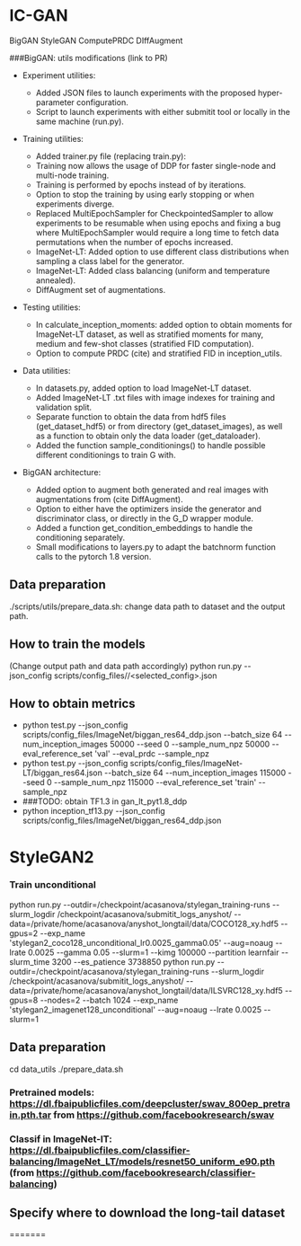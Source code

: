 # IC-GAN

BigGAN
StyleGAN
ComputePRDC
DIffAugment



###BigGAN: utils modifications (link to PR)
* Experiment utilities:
    * Added JSON files to launch experiments with the proposed hyper-parameter configuration.
    * Script to launch experiments with either submitit tool or locally in the same machine (run.py). 


* Training utilities: 
    * Added trainer.py file (replacing train.py):
    * Training now allows the usage of DDP for faster single-node and multi-node training.
    * Training is performed by epochs instead of by iterations.
    * Option to stop the training by using early stopping or when experiments diverge. 
    * Replaced MultiEpochSampler  for CheckpointedSampler to allow experiments to be resumable when using epochs and fixing a bug where MultiEpochSampler would require a long time to fetch data permutations when the number of epochs increased.
    * ImageNet-LT: Added option to use different class distributions when sampling a class label for the generator.
    * ImageNet-LT: Added class balancing (uniform and temperature annealed).
    * DiffAugment set of augmentations.

* Testing utilities:
    * In calculate_inception_moments: added option to obtain moments for ImageNet-LT dataset, as well as stratified moments for many, medium and few-shot classes (stratified FID computation).
    * Option to compute PRDC (cite) and stratified FID in inception_utils.
* Data utilities:
    * In datasets.py, added option to load ImageNet-LT dataset.
    * Added ImageNet-LT .txt files with image indexes for training and validation split. 
    * Separate function to obtain the data from hdf5 files (get_dataset_hdf5) or from directory (get_dataset_images), as well as a function to obtain only the data loader (get_dataloader). 
    * Added the function sample_conditionings() to handle possible different conditionings to train G with.

* BigGAN architecture:
    * Added option to augment both generated and real images with augmentations from (cite DiffAugment).
    * Option to either have the optimizers inside the generator and discriminator class, or directly in the G_D wrapper module.
    * Added a function get_condition_embeddings to handle the conditioning separately.
    * Small modifications to layers.py to adapt the batchnorm function calls to the pytorch 1.8 version. 
    
    
## Data preparation 
./scripts/utils/prepare_data.sh: change data path to dataset and the output path.
## How to train the models
(Change output path and data path accordingly)
python run.py --json_config scripts/config_files/<dataset>/<selected_config>.json
## How to obtain metrics
* python test.py --json_config scripts/config_files/ImageNet/biggan_res64_ddp.json --batch_size 64 --num_inception_images 50000 --seed 0 --sample_num_npz 50000 --eval_reference_set 'val' --eval_prdc --sample_npz
* python test.py --json_config scripts/config_files/ImageNet-LT/biggan_res64.json --batch_size 64 --num_inception_images 115000 --seed 0 --sample_num_npz 115000 --eval_reference_set 'train' --sample_npz
* ###TODO: obtain TF1.3 in gan_lt_pyt1.8_ddp
* python inception_tf13.py --json_config scripts/config_files/ImageNet/biggan_res64_ddp.json




# StyleGAN2

### Train unconditional
python run.py --outdir=/checkpoint/acasanova/stylegan_training-runs --slurm_logdir /checkpoint/acasanova/submitit_logs_anyshot/ --data=/private/home/acasanova/anyshot_longtail/data/COCO128_xy.hdf5 --gpus=2 --exp_name 'stylegan2_coco128_unconditional_lr0.0025_gamma0.05' --aug=noaug --lrate 0.0025 --gamma 0.05 --slurm=1 --kimg 100000 --partition learnfair --slurm_time 3200 --es_patience 3738850
python run.py --outdir=/checkpoint/acasanova/stylegan_training-runs --slurm_logdir /checkpoint/acasanova/submitit_logs_anyshot/ --data=/private/home/acasanova/anyshot_longtail/data/ILSVRC128_xy.hdf5 --gpus=8 --nodes=2 --batch 1024 --exp_name 'stylegan2_imagenet128_unconditional' --aug=noaug --lrate 0.0025 --slurm=1





## Data preparation
cd data_utils
./prepare_data.sh
### Pretrained models: https://dl.fbaipublicfiles.com/deepcluster/swav_800ep_pretrain.pth.tar from https://github.com/facebookresearch/swav
### Classif in ImageNet-lT: https://dl.fbaipublicfiles.com/classifier-balancing/ImageNet_LT/models/resnet50_uniform_e90.pth (from https://github.com/facebookresearch/classifier-balancing)


## Specify where to download the long-tail dataset
=======
